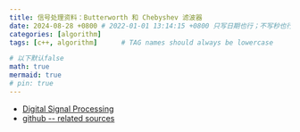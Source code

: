 ```yaml
---
title: 信号处理资料：Butterworth 和 Chebyshev 滤波器
date: 2024-08-28 +0800 # 2022-01-01 13:14:15 +0800 只写日期也行；不写秒也行；这样也行 2022-03-09T00:55:42+08:00
categories: [algorithm]
tags: [c++, algorithm]      # TAG names should always be lowercase

# 以下默认false
math: true
mermaid: true
# pin: true
---
```


* [Digital Signal Processing](https://exstrom.com/journal/sigproc/dsigproc.html)
* [github -- related sources](https://github.com/adis300/filter-c)
